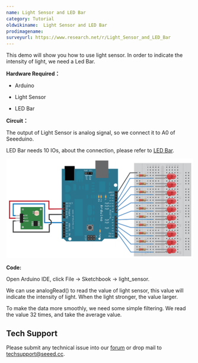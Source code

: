 ```yaml
---
name: Light Sensor and LED Bar
category: Tutorial
oldwikiname:  Light Sensor and LED Bar
prodimagename:
surveyurl: https://www.research.net/r/Light_Sensor_and_LED_Bar
---
```

This demo will show you how to use light sensor. In order to indicate the intensity of light, we need a Led Bar.

**Hardware Required：**

*   Arduino

*   Light Sensor

*   LED Bar

**Circuit：**

The output of Light Sensor is analog signal, so we connect it to A0 of Seeeduino.

LED Bar needs 10 IOs, about the connection, please refer to [LED Bar](http://arduino.cc/en/Tutorial/BarGraph).

![](https://github.com/SeeedDocument/Light_Sensor_and_LED_Bar/raw/master/img/Sidekick_33_1.png)

**Code:**

Open Arduino IDE, click File -&gt; Sketchbook -&gt; light_sensor.

We can use analogRead() to read the value of light sensor, this value will indicate the intensity of light. When the light stronger, the value larger.

To make the data more smoothly, we need some simple filtering. We read the value 32 times, and take the average value.

## Tech Support
Please submit any technical issue into our [forum](http://forum.seeedstudio.com/) or drop mail to techsupport@seeed.cc. 